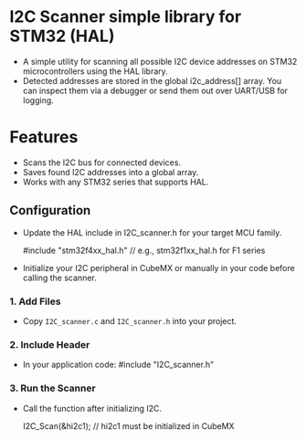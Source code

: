 # I2C Scanner simple library for STM32 (HAL)
- A simple utility for scanning all possible I2C device addresses on STM32 microcontrollers using the HAL library.
- Detected addresses are stored in the global i2c_address[] array. You can inspect them via a debugger or send them out over UART/USB for logging.

# Features
- Scans the I2C bus for connected devices.
- Saves found I2C addresses into a global array.
- Works with any STM32 series that supports HAL.

## Configuration
- Update the HAL include in I2C_scanner.h for your target MCU family.

	#include "stm32f4xx_hal.h"   // e.g., stm32f1xx_hal.h for F1 series

- Initialize your I2C peripheral in CubeMX or manually in your code before calling the scanner.

### 1. Add Files
- Copy `I2C_scanner.c` and `I2C_scanner.h` into your project.

### 2. Include Header
- In your application code:  #include "I2C_scanner.h"

### 3. Run the Scanner
- Call the function after initializing I2C.

	I2C_Scan(&hi2c1);		// hi2c1 must be initialized in CubeMX





